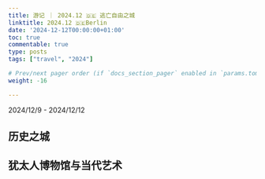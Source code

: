 ```yaml
---
title: 游记 ｜ 2024.12 🇩🇪 逃亡自由之城
linktitle: 2024.12 🇩🇪Berlin
date: '2024-12-12T00:00:00+01:00'
toc: true
commentable: true
type: posts
tags: ["travel", "2024"]

# Prev/next pager order (if `docs_section_pager` enabled in `params.toml`)
weight: -16

---
```


2024/12/9 - 2024/12/12

## 历史之城



## 犹太人博物馆与当代艺术